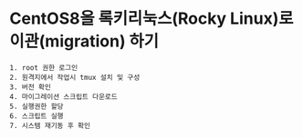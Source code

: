 CentOS8을 록키리눅스(Rocky Linux)로 이관(migration) 하기
======================================================
```
1. root 권한 로그인
2. 원격지에서 작업시 tmux 설치 및 구성
3. 버전 확인
4. 마이그레이션 스크립트 다운로드
5. 실행권한 할당
6. 스크립트 실행
7. 시스템 재기동 후 확인
```
